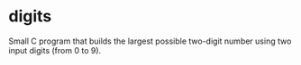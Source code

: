 # digits
Small C program that builds the largest possible two-digit number using two input digits (from 0 to 9).
